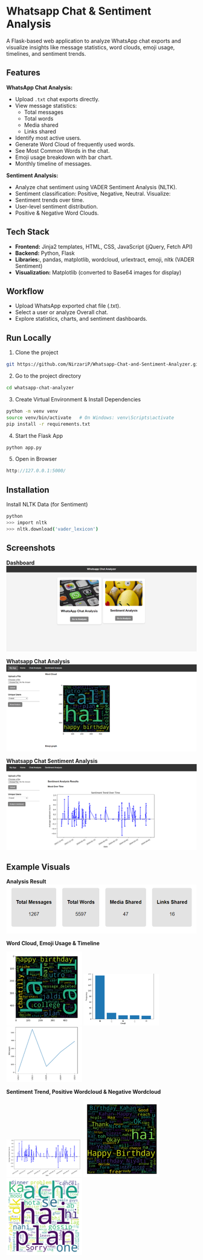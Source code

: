 
# Whatsapp Chat & Sentiment Analysis

A Flask-based web application to analyze WhatsApp chat exports and visualize insights like message statistics, word clouds, emoji usage, timelines, and sentiment trends.


## Features

**WhatsApp Chat Analysis:**
- Upload `.txt` chat exports directly.
- View message statistics:
  - Total messages
  - Total words
  - Media shared
  - Links shared
- Identify most active users.
- Generate Word Cloud of frequently used words.
- See Most Common Words in the chat.
- Emoji usage breakdown with bar chart.
- Monthly timeline of messages.

**Sentiment Analysis:**

- Analyze chat sentiment using VADER Sentiment Analysis (NLTK).
- Sentiment classification: Positive, Negative, Neutral.
Visualize:
- Sentiment trends over time.
- User-level sentiment distribution.
- Positive & Negative Word Clouds.


## Tech Stack

- **Frontend:** Jinja2 templates, HTML, CSS, JavaScript (jQuery, Fetch API)
- **Backend:** Python, Flask
- **Libraries:**, pandas, matplotlib, wordcloud, urlextract, emoji, nltk (VADER Sentiment)
- **Visualization:** Matplotlib (converted to Base64 images for display)
## Workflow

- Upload WhatsApp exported chat file (.txt).
- Select a user or analyze Overall chat.
- Explore statistics, charts, and sentiment dashboards.
## Run Locally

1. Clone the project

```bash
git https://github.com/NirzariP/Whatsapp-Chat-and-Sentiment-Analyzer.git
```

2. Go to the project directory

```bash
cd whatsapp-chat-analyzer
```

3. Create Virtual Environment & Install Dependencies

```bash
python -m venv venv
source venv/bin/activate   # On Windows: venv\Scripts\activate
pip install -r requirements.txt
```

4. Start the Flask App

```bash
python app.py
```

5. Open in Browser
```cpp
http://127.0.0.1:5000/
```

## Installation

Install NLTK Data (for Sentiment)

```bash
python
>>> import nltk
>>> nltk.download('vader_lexicon')
```
## Screenshots

**Dashboard**
![App Screenshot](UI/image1.png)

**Whatsapp Chat Analysis**
![App Screenshot](UI/image2.png)

**Whatsapp Chat Sentiment Analysis**
![App Screenshot](UI/image3.png)


## Example Visuals

**Analysis Result**
![Analysis Result](ExampleVisuals/AnalysisResult.png)

**Word Cloud, Emoji Usage & Timeline**
<p float="left">
  <img src="ExampleVisuals/Wordcloud.png" width="200" />
  <img src="ExampleVisuals/EmojiUsage.png" width="200" />
  <img src="ExampleVisuals/Timeline.png" width="200" />
</p>

**Sentiment Trend, Positive Wordcloud & Negative Wordcloud**
<p float="left">
  <img src="ExampleVisuals/SentimentTrend.png" width="200" />
  <img src="ExampleVisuals/PositiveWordcloud.png" width="200" />
  <img src="ExampleVisuals/NegativeWordcloud.png" width="200" />
</p>